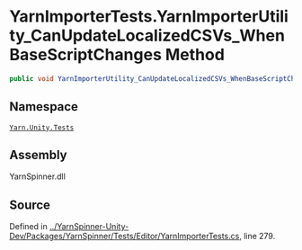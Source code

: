 # YarnImporterTests.YarnImporterUtility_CanUpdateLocalizedCSVs_WhenBaseScriptChanges Method


```csharp
public void YarnImporterUtility_CanUpdateLocalizedCSVs_WhenBaseScriptChanges()
```



## Namespace
[`Yarn.Unity.Tests`](/api/csharp/yarn.unity.tests/README.md)

## Assembly
YarnSpinner.dll

## Source
Defined in [../YarnSpinner-Unity-Dev/Packages/YarnSpinner/Tests/Editor/YarnImporterTests.cs](https://github.com/YarnSpinnerTool/YarnSpinner-Unity//blob/develop/Tests/Editor/YarnImporterTests.cs#L279), line 279.
